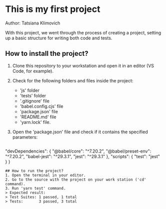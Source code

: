 # This is my first project
Author: Tatsiana Klimovich

With this project, we went through the process of creating a project, setting up a basic structure for writing both code and tests.

## How to install the project? 
1. Clone this repository to your workstation and open it in an editor (VS Code, for example).
2. Check for the following folders and files inside the project:
   - 'js' folder
   - 'tests' folder
   - '.gitignore' file
   - 'babel.config.cjs' file
   - 'package.json' file
   - 'README.md' file
   - 'yarn.lock' file.
3. Open the 'package.json' file and check if it contains the specified parameters:
   
   ```json
  "devDependencies": {
    "@babel/core": "^7.20.2",
    "@babel/preset-env": "^7.20.2",
    "babel-jest": "^29.3.1",
    "jest": "^29.3.1"
  },
  "scripts": {
    "test": "jest"
  }
}
```
## How to run the project?
1. Open the terminal in your editor.
2. Go to the source with the project on your work station ('cd' command).
3. Run 'yarn test' command.
> Expected result:
> Test Suites: 1 passed, 1 total
> Tests:       3 passed, 3 total